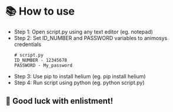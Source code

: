 # 📚 How to use
- Step 1: Open script.py using any text editor (eg. notepad)
- Step 2: Set ID_NUMBER and PASSWORD variables to animosys credentials
    ```
    # script.py
    ID_NUMBER - 12345678
    PASSWORD - My_password
    ```
- Step 3: Use pip to install helium (eg. pip install helium)
- Step 4: Run script using python (eg. python script.py)

## 🚀 Good luck with enlistment!

